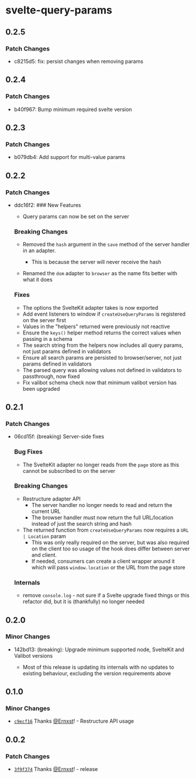 # svelte-query-params

## 0.2.5

### Patch Changes

- c8215d5: fix: persist changes when removing params

## 0.2.4

### Patch Changes

- b40f967: Bump minimum required svelte version

## 0.2.3

### Patch Changes

- b079db4: Add support for multi-value params

## 0.2.2

### Patch Changes

- ddc16f2: ### New Features

  - Query params can now be set on the server

  ### Breaking Changes

  - Removed the `hash` argument in the `save` method of the server handler in an adapter.

    - This is because the server will never receive the hash

  - Renamed the `dom` adapter to `browser` as the name fits better with what it does

  ### Fixes

  - The options the SvelteKit adapter takes is now exported
  - Add event listeners to window if `createUseQueryParams` is registered on the server first
  - Values in the "helpers" returned were previously not reactive
  - Ensure the `keys()` helper method returns the correct values when passing in a schema
  - The search string from the helpers now includes all query params, not just params defined in validators
  - Ensure all search params are persisted to browser/server, not just params defined in validators
  - The parsed query was allowing values not defined in validators to passthrough, now fixed
  - Fix valibot schema check now that minimum valibot version has been upgraded

## 0.2.1

### Patch Changes

- 06cd15f: (breaking) Server-side fixes

  ### Bug Fixes

  - The SvelteKit adapter no longer reads from the `page` store as this cannot be subscribed to on the server

  ### Breaking Changes

  - Restructure adapter API
    - The server handler no longer needs to read and return the current URL
    - The browser handler must now return the full URL/location instead of just the search string and hash
  - The returned function from `createUseQueryParams` now requires a `URL | Location` param
    - This was only really required on the server, but was also required on the client too so usage of the hook does differ between server and client.
    - If needed, consumers can create a client wrapper around it which will pass `window.location` or the URL from the page store

  ### Internals

  - remove `console.log` - not sure if a Svelte upgrade fixed things or this refactor did, but it is (thankfully) no longer needed

## 0.2.0

### Minor Changes

- 142bd13: (breaking): Upgrade minimum supported node, SvelteKit and Valibot versions

  - Most of this release is updating its internals with no updates to existing behaviour, excluding the version requirements above

## 0.1.0

### Minor Changes

- [`c9ecf16`](https://github.com/Ernxst/svelte-query-params/commit/c9ecf16df563e1af0b386e17d125f922a5ed83d6) Thanks [@Ernxst](https://github.com/Ernxst)! - Restructure API usage

## 0.0.2

### Patch Changes

- [`3f9f374`](https://github.com/Ernxst/svelte-query-params/commit/3f9f3743c778d08d86fb30647793b52ca6d0159f) Thanks [@Ernxst](https://github.com/Ernxst)! - release
